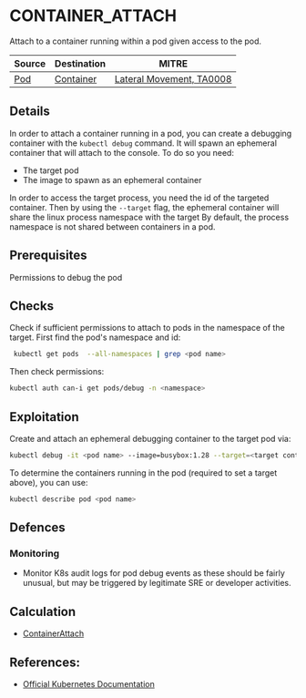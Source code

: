 # CONTAINER_ATTACH

Attach to a container running within a pod given access to the pod.

| Source                                    | Destination                           | MITRE                            |
| ----------------------------------------- | ------------------------------------- |----------------------------------|
| [Pod](../vertices/POD.md) | [Container](../vertices/CONTAINER.md)  | [Lateral Movement, TA0008](https://attack.mitre.org/tactics/TA0008/) |

## Details

In order to attach a container running in a pod, you can create a debugging container with the `kubectl debug` command. It will spawn an ephemeral container that will attach to the console. To do so you need:
+ The target pod
+ The image to spawn as an ephemeral container

In order to access the target process, you need the id of the targeted container. Then by using the  `--target` flag, the ephemeral container will share the linux process namespace with the target By default, the process namespace is not shared between containers in a pod.

## Prerequisites

Permissions to debug the pod

## Checks

Check if sufficient permissions to attach to pods in the namespace of the target. First find the pod's namespace and id:

```bash
 kubectl get pods  --all-namespaces | grep <pod name>
```

Then check permissions:

```bash
kubectl auth can-i get pods/debug -n <namespace>
```

## Exploitation

Create and attach an ephemeral debugging container to the target pod via:

```bash
kubectl debug -it <pod name> --image=busybox:1.28 --target=<target container>
```

To determine the containers running in the pod (required to set a target above), you can use:

```bash
kubectl describe pod <pod name>
```

## Defences

### Monitoring

+ Monitor K8s audit logs for pod debug events as these should be fairly unusual, but may be triggered by legitimate SRE or developer activities.

## Calculation

+ [ContainerAttach](../../pkg/kubehound/graph/edge/container_attach.go)

## References:

+ [Official Kubernetes Documentation](https://kubernetes.io/docs/tasks/debug/debug-application/debug-running-pod/)